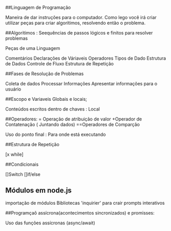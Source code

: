##Linguagem de Programação

Maneira de dar instruções para o computador.
Como lego você irá criar utilizar peças para criar algoritimos, resolvendo então o problema. 

##Algoritimos : Seequências de passos lógicos e finitos para resolver problemas

Peças de uma Linguagem

Comentários
Declarações de Váriaveis
Operadores
Tipos de Dado
Estrutura de Dados
Controle de Fluxo
Estrutura de Repetição

##Fases de Resolução de Problemas

 Coleta de dados
 Processar Informações
 Apresentar informações para o usuário

 ##Escopo e Variaveis Globais e locais;

 Conteúdos escritos dentro de chaves : Local

 ##Operadores:
 = Operação de atribuição de valor
 +Operador de Contatenação ( Juntando dados)
==Operadores de Comparção

 Uso do ponto final : Para onde está executando

 ##Estrutura de Repetição

 [x while]

 ##Condicionais

 []Switch
 []if/else

 ## Módulos em node.js

 importação de módulos
 Bibliotecas 'inquirier' para crair prompts interativos

 ##Programçaõ assícrona(acontecimentos sincronizados) e promisses:

 Uso das funções assícronas (async/await)